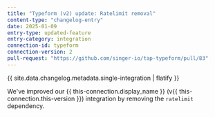 ```yaml
---
title: "Typeform (v2) update: Ratelimit removal"
content-type: "changelog-entry"
date: 2025-01-09
entry-type: updated-feature
entry-category: integration
connection-id: typeform
connection-version: 2
pull-request: "https://github.com/singer-io/tap-typeform/pull/83"
---
```

{{ site.data.changelog.metadata.single-integration | flatify }}

We've improved our {{ this-connection.display_name }} (v{{ this-connection.this-version }}) integration by removing the `ratelimit` dependency.